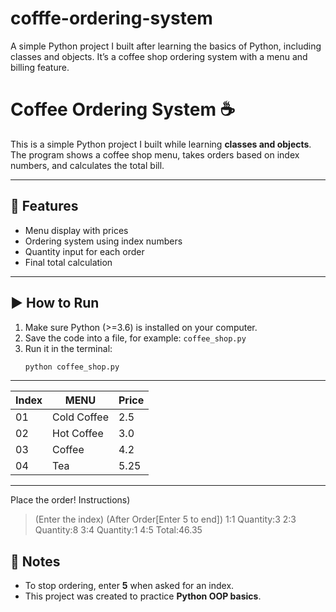 # cofffe-ordering-system
A simple Python project I built after learning the basics of Python, including classes and objects. It’s a coffee shop ordering system with a menu and billing feature.

# Coffee Ordering System ☕

This is a simple Python project I built while learning **classes and objects**.  
The program shows a coffee shop menu, takes orders based on index numbers, and calculates the total bill.

---

## 📜 Features
- Menu display with prices
- Ordering system using index numbers
- Quantity input for each order
- Final total calculation

---

## ▶️ How to Run
1. Make sure Python (>=3.6) is installed on your computer.
2. Save the code into a file, for example: `coffee_shop.py`
3. Run it in the terminal:
   ```bash
   python coffee_shop.py
__________________________
|Index|MENU        |Price|
|-----|------------|-----|
|01   |Cold Coffee |2.5  |
|02   |Hot Coffee  |3.0  |
|03   |Coffee      |4.2  |
|04   |Tea         |5.25 |
--------------------------

Place the order!
Instructions)
>(Enter the index)
>(After Order[Enter 5 to end])
1:1
Quantity:3
2:3
Quantity:8
3:4
Quantity:1
4:5
Total:46.35


## 📌 Notes
- To stop ordering, enter **5** when asked for an index.
- This project was created to practice **Python OOP basics**.


